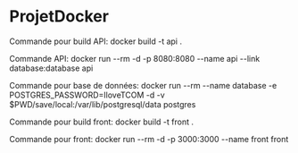 # ProjetDocker

Commande pour build API: docker build -t api .

Commande API: docker run --rm -d -p 8080:8080 --name api --link database:database api

Commande pour base de données: docker run --rm --name database -e POSTGRES_PASSWORD=IloveTCOM -d -v $PWD/save/local:/var/lib/postgresql/data  postgres

Commande pour build front: docker build -t front .

Commande pour front: docker run --rm -d -p 3000:3000 --name front front

